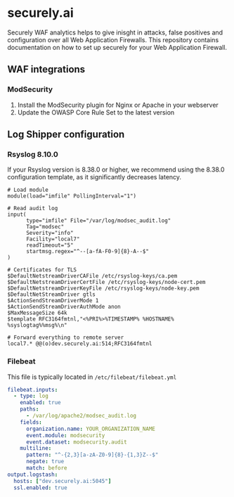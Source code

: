 # securely.ai
Securely WAF analytics helps to give inisght in attacks, false positives and configuration over all Web Application Firewalls. 
This repository contains documentation on how to set up securely for your Web Application Firewall.

## WAF integrations

### ModSecurity
1. Install the ModSecurity plugin for Nginx or Apache in your webserver
2. Update the OWASP Core Rule Set to the latest version

## Log Shipper configuration

### Rsyslog 8.10.0
If your Rsyslog version is 8.38.0 or higher, we recommend using the 8.38.0 configuration template, as it significantly decreases latency.

```
# Load module
module(load="imfile" PollingInterval="1")

# Read audit log
input(
      type="imfile" File="/var/log/modsec_audit.log"
      Tag="modsec"
      Severity="info"
      Facility="local7"
      readTimeout="5"
      startmsg.regex="^--[a-fA-F0-9]{8}-A--$"
)

# Certificates for TLS
$DefaultNetstreamDriverCAFile /etc/rsyslog-keys/ca.pem
$DefaultNetstreamDriverCertFile /etc/rsyslog-keys/node-cert.pem
$DefaultNetstreamDriverKeyFile /etc/rsyslog-keys/node-key.pem
$DefaultNetStreamDriver gtls
$ActionSendStreamDriverMode 1
$ActionSendStreamDriverAuthMode anon
$MaxMessageSize 64k
$template RFC3164fmtnl,"<%PRI%>%TIMESTAMP% %HOSTNAME% %syslogtag%%msg%\n"

# Forward everything to remote server
local7.* @@(o)dev.securely.ai:514;RFC3164fmtnl
```

### Filebeat
This file is typically located in `/etc/filebeat/filebeat.yml`
```yml
filebeat.inputs:
  - type: log
    enabled: true
    paths:
      - /var/log/apache2/modsec_audit.log
    fields:
      organization.name: YOUR_ORGANIZATION_NAME
      event.module: modsecurity
      event.dataset: modsecurity.audit
    multiline:
      pattern: "^-{2,3}[a-zA-Z0-9]{8}-{1,3}Z--$"
      negate: true
      match: before
output.logstash:
  hosts: ["dev.securely.ai:5045"]
  ssl.enabled: true
```

